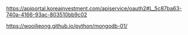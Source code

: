 https://apiportal.koreainvestment.com/apiservice/oauth2#L_5c87ba63-740a-4166-93ac-803510bb9c02


https://wooiljeong.github.io/python/mongodb-01/